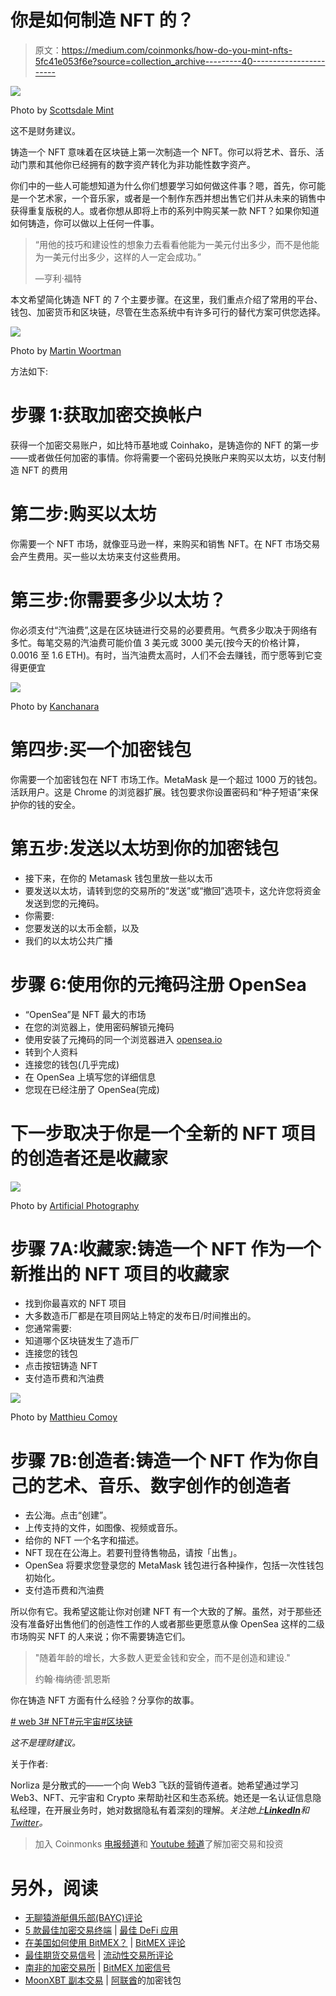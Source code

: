 # 你是如何制造 NFT 的？

> 原文：<https://medium.com/coinmonks/how-do-you-mint-nfts-5fc41e053f6e?source=collection_archive---------40----------------------->

![](img/0fd2bf47b1cb15c19dd1d1652724eb42.png)

Photo by [Scottsdale Mint](https://unsplash.com/@scottsdalemint)

这不是财务建议。

铸造一个 NFT 意味着在区块链上第一次制造一个 NFT。你可以将艺术、音乐、活动门票和其他你已经拥有的数字资产转化为非功能性数字资产。

你们中的一些人可能想知道为什么你们想要学习如何做这件事？嗯，首先，你可能是一个艺术家，一个音乐家，或者是一个制作东西并想出售它们并从未来的销售中获得重复版税的人。或者你想从即将上市的系列中购买某一款 NFT？如果你知道如何铸造，你可以做以上任何一件事。

> “用他的技巧和建设性的想象力去看看他能为一美元付出多少，而不是他能为一美元付出多少，这样的人一定会成功。”
> 
> —亨利·福特

本文希望简化铸造 NFT 的 7 个主要步骤。在这里，我们重点介绍了常用的平台、钱包、加密货币和区块链，尽管在生态系统中有许多可行的替代方案可供您选择。

![](img/05ded278580dd9dd8a9dce48c6ccd1ee.png)

Photo by [Martin Woortman](https://unsplash.com/@martfoto1)

方法如下:

# 步骤 1:获取加密交换帐户

获得一个加密交易账户，如比特币基地或 Coinhako，是铸造你的 NFT 的第一步——或者做任何加密的事情。你将需要一个密码兑换账户来购买以太坊，以支付制造 NFT 的费用

# 第二步:购买以太坊

你需要一个 NFT 市场，就像亚马逊一样，来购买和销售 NFT。在 NFT 市场交易会产生费用。买一些以太坊来支付这些费用。

# 第三步:你需要多少以太坊？

你必须支付“汽油费”,这是在区块链进行交易的必要费用。气费多少取决于网络有多忙。每笔交易的汽油费可能价值 3 美元或 3000 美元(按今天的价格计算，0.0016 至 1.6 ETH)。有时，当汽油费太高时，人们不会去赚钱，而宁愿等到它变得更便宜

![](img/10495b89df53852f6eafb6f813c652d5.png)

Photo by [Kanchanara](https://unsplash.com/@kanchanara)

# 第四步:买一个加密钱包

你需要一个加密钱包在 NFT 市场工作。MetaMask 是一个超过 1000 万的钱包。活跃用户。这是 Chrome 的浏览器扩展。钱包要求你设置密码和“种子短语”来保护你的钱的安全。

# 第五步:发送以太坊到你的加密钱包

*   接下来，在你的 Metamask 钱包里放一些以太币
*   要发送以太坊，请转到您的交易所的“发送”或“撤回”选项卡，这允许您将资金发送到您的元掩码。
*   你需要:
*   您要发送的以太币金额，以及
*   我们的以太坊公共广播

# 步骤 6:使用你的元掩码注册 OpenSea

*   “OpenSea”是 NFT 最大的市场
*   在您的浏览器上，使用密码解锁元掩码
*   使用安装了元掩码的同一个浏览器进入 [opensea.io](http://opensea.io)
*   转到个人资料
*   连接您的钱包(几乎完成)
*   在 OpenSea 上填写您的详细信息
*   您现在已经注册了 OpenSea(完成)

# 下一步取决于你是一个全新的 NFT 项目的创造者还是收藏家

![](img/73e94646778d4b821c089335156a39a3.png)

Photo by [Artificial Photography](https://unsplash.com/@artificialphotography)

# 步骤 7A:收藏家:铸造一个 NFT 作为一个新推出的 NFT 项目的收藏家

*   找到你最喜欢的 NFT 项目
*   大多数造币厂都是在项目网站上特定的发布日/时间推出的。
*   您通常需要:
*   知道哪个区块链发生了造币厂
*   连接您的钱包
*   点击按钮铸造 NFT
*   支付造币费和汽油费

![](img/391b2bb7255a9610a8e1ba28752a0d6b.png)

Photo by [Matthieu Comoy](https://unsplash.com/@alienwannabe)

# 步骤 7B:创造者:铸造一个 NFT 作为你自己的艺术、音乐、数字创作的创造者

*   去公海。点击“创建”。
*   上传支持的文件，如图像、视频或音乐。
*   给你的 NFT 一个名字和描述。
*   NFT 现在在公海上。若要刊登待售物品，请按「出售」。
*   OpenSea 将要求您登录您的 MetaMask 钱包进行各种操作，包括一次性钱包初始化。
*   支付造币费和汽油费

所以你有它。我希望这能让你对创建 NFT 有一个大致的了解。虽然，对于那些还没有准备好出售他们的创造性工作的人或者那些更愿意从像 OpenSea 这样的二级市场购买 NFT 的人来说；你不需要铸造它们。

> "随着年龄的增长，大多数人更爱金钱和安全，而不是创造和建设."
> 
> 约翰·梅纳德·凯恩斯

你在铸造 NFT 方面有什么经验？分享你的故事。

[# web 3](https://www.linkedin.com/feed/hashtag/web3)[# NFT](https://www.linkedin.com/feed/hashtag/nft)[#元宇宙](https://www.linkedin.com/feed/hashtag/metaverse)[#区块链](https://www.linkedin.com/feed/hashtag/blockchain)

*这不是理财建议。*

关于作者:

Norliza 是分散式的——一个向 Web3 飞跃的营销传道者。她希望通过学习 Web3、NFT、元宇宙和 Crypto 来帮助社区和生态系统。她还是一名认证信息隐私经理，在开展业务时，她对数据隐私有着深刻的理解。*关注她上*[***LinkedIn***](https://www.linkedin.com/in/norlizakassim/)*和*[*Twitter*](https://twitter.com/decentraliz_xyz)*。*

> 加入 Coinmonks [电报频道](https://t.me/coincodecap)和 [Youtube 频道](https://www.youtube.com/c/coinmonks/videos)了解加密交易和投资

# 另外，阅读

*   [无聊猿游艇俱乐部(BAYC)评论](https://coincodecap.com/bored-ape-yacht-club-bayc-review)
*   [5 款最佳加密交易终端](https://coincodecap.com/crypto-trading-terminals) | [最佳 DeFi 应用](https://coincodecap.com/best-defi-apps)
*   [在美国如何使用 BitMEX？](https://coincodecap.com/use-bitmex-in-usa) | [BitMEX 评论](https://coincodecap.com/bitmex-review)
*   [最佳期货交易信号](https://coincodecap.com/futures-trading-signals) | [流动性交易所评论](https://coincodecap.com/liquid-exchange-review)
*   [南非的加密交易所](https://coincodecap.com/crypto-exchanges-in-south-africa) | [BitMEX 加密信号](https://coincodecap.com/bitmex-crypto-signals)
*   [MoonXBT 副本交易](https://coincodecap.com/moonxbt-copy-trading) | [阿联酋](https://coincodecap.com/crypto-wallets-in-uae)的加密钱包
